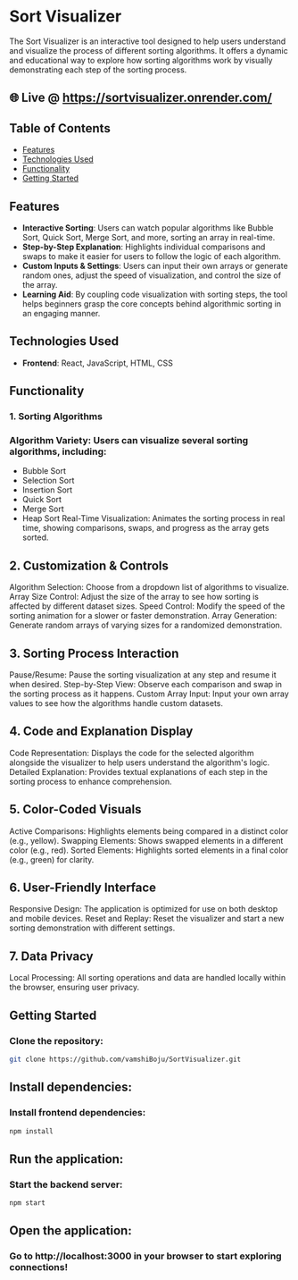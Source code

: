 # Sort Visualizer

The Sort Visualizer is an interactive tool designed to help users understand and visualize the process of different sorting algorithms. It offers a dynamic and educational way to explore how sorting algorithms work by visually demonstrating each step of the sorting process.

## 🌐 Live @ https://sortvisualizer.onrender.com/


## Table of Contents
- [Features](#features)
- [Technologies Used](#technologies-used)
- [Functionality](#functionality)
- [Getting Started](#getting-started)


## Features
- **Interactive Sorting**: Users can watch popular algorithms like Bubble Sort, Quick Sort, Merge Sort, and more, sorting an array in real-time.
- **Step-by-Step Explanation**: Highlights individual comparisons and swaps to make it easier for users to follow the logic of each algorithm.
- **Custom Inputs & Settings**: Users can input their own arrays or generate random ones, adjust the speed of visualization, and control the size of the array.
- **Learning Aid**: By coupling code visualization with sorting steps, the tool helps beginners grasp the core concepts behind algorithmic sorting in an engaging manner.

## Technologies Used
- **Frontend**: React, JavaScript, HTML, CSS

## Functionality

### 1. Sorting Algorithms
### Algorithm Variety: Users can visualize several sorting algorithms, including:
- Bubble Sort
- Selection Sort
- Insertion Sort
 - Quick Sort
 - Merge Sort
 - Heap Sort
 Real-Time Visualization: Animates the sorting process in real time, showing comparisons,
 swaps, and progress as the array gets sorted.

## 2. Customization & Controls
 Algorithm Selection: Choose from a dropdown list of algorithms to visualize.
 Array Size Control: Adjust the size of the array to see how sorting is affected by different dataset sizes.
 Speed Control: Modify the speed of the sorting animation for a slower or faster demonstration.
 Array Generation: Generate random arrays of varying sizes for a randomized demonstration.

## 3. Sorting Process Interaction
 Pause/Resume: Pause the sorting visualization at any step and resume it when desired.
 Step-by-Step View: Observe each comparison and swap in the sorting process as it happens.
 Custom Array Input: Input your own array values to see how the algorithms handle custom datasets.

## 4. Code and Explanation Display
 Code Representation: Displays the code for the selected algorithm alongside the visualizer 
 to help users understand the algorithm's logic.
 Detailed Explanation: Provides textual explanations of each step in the sorting process to enhance comprehension.

## 5. Color-Coded Visuals
 Active Comparisons: Highlights elements being compared in a distinct color (e.g., yellow).
 Swapping Elements: Shows swapped elements in a different color (e.g., red).
 Sorted Elements: Highlights sorted elements in a final color (e.g., green) for clarity.

## 6. User-Friendly Interface
 Responsive Design: The application is optimized for use on both desktop and mobile devices.
 Reset and Replay: Reset the visualizer and start a new sorting demonstration with different settings.

## 7. Data Privacy
 Local Processing: All sorting operations and data are handled locally within the browser,
 ensuring user privacy.
## Getting Started

### Clone the repository:
```bash
git clone https://github.com/vamshiBoju/SortVisualizer.git
```

## Install dependencies:

### Install frontend dependencies:
```bash
npm install
```

## Run the application:

### Start the backend server:
```bash
npm start
```

## Open the application:
### Go to http://localhost:3000 in your browser to start exploring connections!


